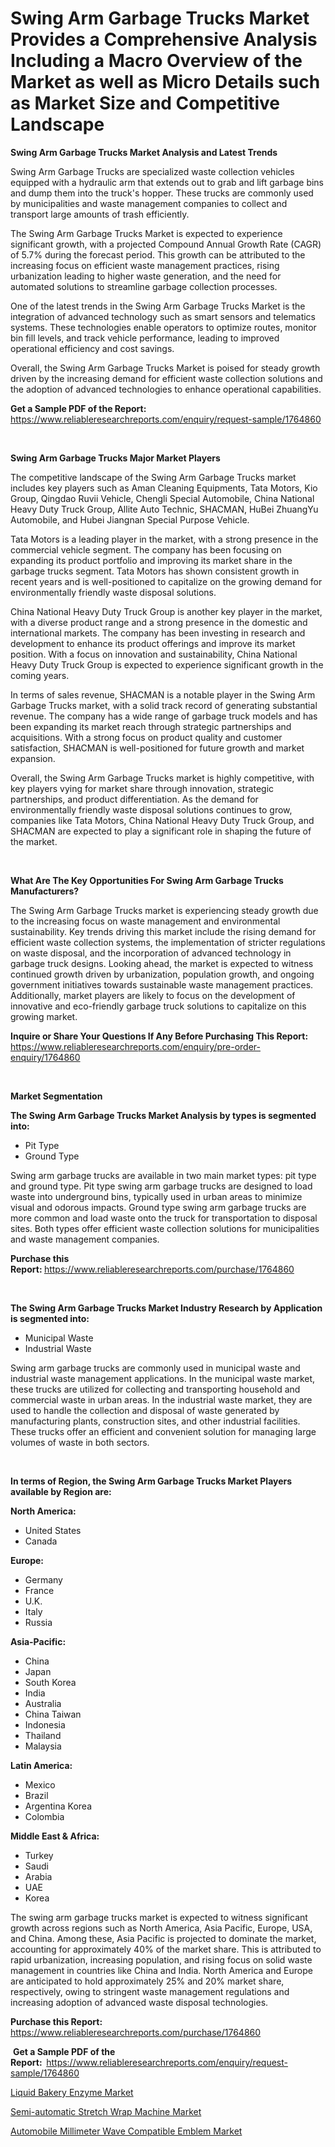 <p><h1>Swing Arm Garbage Trucks Market Provides a Comprehensive Analysis Including a Macro Overview of the Market as well as Micro Details such as Market Size and Competitive Landscape</h1></p><p><strong>Swing Arm Garbage Trucks Market Analysis and Latest Trends</strong></p>
<p><p>Swing Arm Garbage Trucks are specialized waste collection vehicles equipped with a hydraulic arm that extends out to grab and lift garbage bins and dump them into the truck's hopper. These trucks are commonly used by municipalities and waste management companies to collect and transport large amounts of trash efficiently.</p><p>The Swing Arm Garbage Trucks Market is expected to experience significant growth, with a projected Compound Annual Growth Rate (CAGR) of 5.7% during the forecast period. This growth can be attributed to the increasing focus on efficient waste management practices, rising urbanization leading to higher waste generation, and the need for automated solutions to streamline garbage collection processes.</p><p>One of the latest trends in the Swing Arm Garbage Trucks Market is the integration of advanced technology such as smart sensors and telematics systems. These technologies enable operators to optimize routes, monitor bin fill levels, and track vehicle performance, leading to improved operational efficiency and cost savings.</p><p>Overall, the Swing Arm Garbage Trucks Market is poised for steady growth driven by the increasing demand for efficient waste collection solutions and the adoption of advanced technologies to enhance operational capabilities.</p></p>
<p><strong>Get a Sample PDF of the Report:&nbsp;</strong> <a href="https://www.reliableresearchreports.com/enquiry/request-sample/1764860">https://www.reliableresearchreports.com/enquiry/request-sample/1764860</a></p>
<p>&nbsp;</p>
<p><strong>Swing Arm Garbage Trucks Major Market Players</strong></p>
<p><p>The competitive landscape of the Swing Arm Garbage Trucks market includes key players such as Aman Cleaning Equipments, Tata Motors, Kio Group, Qingdao Ruvii Vehicle, Chengli Special Automobile, China National Heavy Duty Truck Group, Allite Auto Technic, SHACMAN, HuBei ZhuangYu Automobile, and Hubei Jiangnan Special Purpose Vehicle.</p><p>Tata Motors is a leading player in the market, with a strong presence in the commercial vehicle segment. The company has been focusing on expanding its product portfolio and improving its market share in the garbage trucks segment. Tata Motors has shown consistent growth in recent years and is well-positioned to capitalize on the growing demand for environmentally friendly waste disposal solutions.</p><p>China National Heavy Duty Truck Group is another key player in the market, with a diverse product range and a strong presence in the domestic and international markets. The company has been investing in research and development to enhance its product offerings and improve its market position. With a focus on innovation and sustainability, China National Heavy Duty Truck Group is expected to experience significant growth in the coming years.</p><p>In terms of sales revenue, SHACMAN is a notable player in the Swing Arm Garbage Trucks market, with a solid track record of generating substantial revenue. The company has a wide range of garbage truck models and has been expanding its market reach through strategic partnerships and acquisitions. With a strong focus on product quality and customer satisfaction, SHACMAN is well-positioned for future growth and market expansion.</p><p>Overall, the Swing Arm Garbage Trucks market is highly competitive, with key players vying for market share through innovation, strategic partnerships, and product differentiation. As the demand for environmentally friendly waste disposal solutions continues to grow, companies like Tata Motors, China National Heavy Duty Truck Group, and SHACMAN are expected to play a significant role in shaping the future of the market.</p></p>
<p>&nbsp;</p>
<p><strong>What Are The Key Opportunities For Swing Arm Garbage Trucks Manufacturers?</strong></p>
<p><p>The Swing Arm Garbage Trucks market is experiencing steady growth due to the increasing focus on waste management and environmental sustainability. Key trends driving this market include the rising demand for efficient waste collection systems, the implementation of stricter regulations on waste disposal, and the incorporation of advanced technology in garbage truck designs. Looking ahead, the market is expected to witness continued growth driven by urbanization, population growth, and ongoing government initiatives towards sustainable waste management practices. Additionally, market players are likely to focus on the development of innovative and eco-friendly garbage truck solutions to capitalize on this growing market.</p></p>
<p><strong>Inquire or Share Your Questions If Any Before Purchasing This Report:</strong> <a href="https://www.reliableresearchreports.com/enquiry/pre-order-enquiry/1764860">https://www.reliableresearchreports.com/enquiry/pre-order-enquiry/1764860</a></p>
<p>&nbsp;</p>
<p><strong>Market Segmentation</strong></p>
<p><strong>The Swing Arm Garbage Trucks Market Analysis by types is segmented into:</strong></p>
<p><ul><li>Pit Type</li><li>Ground Type</li></ul></p>
<p><p>Swing arm garbage trucks are available in two main market types: pit type and ground type. Pit type swing arm garbage trucks are designed to load waste into underground bins, typically used in urban areas to minimize visual and odorous impacts. Ground type swing arm garbage trucks are more common and load waste onto the truck for transportation to disposal sites. Both types offer efficient waste collection solutions for municipalities and waste management companies.</p></p>
<p><strong>Purchase this Report:&nbsp;</strong><a href="https://www.reliableresearchreports.com/purchase/1764860">https://www.reliableresearchreports.com/purchase/1764860</a></p>
<p>&nbsp;</p>
<p><strong>The Swing Arm Garbage Trucks Market Industry Research by Application is segmented into:</strong></p>
<p><ul><li>Municipal Waste</li><li>Industrial Waste</li></ul></p>
<p><p>Swing arm garbage trucks are commonly used in municipal waste and industrial waste management applications. In the municipal waste market, these trucks are utilized for collecting and transporting household and commercial waste in urban areas. In the industrial waste market, they are used to handle the collection and disposal of waste generated by manufacturing plants, construction sites, and other industrial facilities. These trucks offer an efficient and convenient solution for managing large volumes of waste in both sectors.</p></p>
<p>&nbsp;</p>
<p><strong>In terms of Region, the Swing Arm Garbage Trucks Market Players available by Region are:</strong></p>
<p>
    <p> <strong> North America: </strong>
        <ul>
            <li>United States</li>
            <li>Canada</li>
        </ul>
        </p> 
    <p> <strong> Europe: </strong>
        <ul>
            <li>Germany</li>
            <li>France</li>
            <li>U.K.</li>
            <li>Italy</li>
            <li>Russia</li>
        </ul>
        </p> 
    <p> <strong> Asia-Pacific: </strong>
        <ul>
            <li>China</li>
            <li>Japan</li>
            <li>South Korea</li>
            <li>India</li>
            <li>Australia</li>
            <li>China Taiwan</li>
            <li>Indonesia</li>
            <li>Thailand</li>
            <li>Malaysia</li>
        </ul>
        </p> 
    <p> <strong> Latin America: </strong>
        <ul>
            <li>Mexico</li>
            <li>Brazil</li>
            <li>Argentina Korea</li>
            <li>Colombia</li>
        </ul>
        </p> 
    <p> <strong> Middle East & Africa: </strong>
        <ul>
            <li>Turkey</li>
            <li>Saudi</li>
            <li>Arabia</li>
            <li>UAE</li>
            <li>Korea</li>
        </ul>
    </p>
    </p>
<p><p>The swing arm garbage trucks market is expected to witness significant growth across regions such as North America, Asia Pacific, Europe, USA, and China. Among these, Asia Pacific is projected to dominate the market, accounting for approximately 40% of the market share. This is attributed to rapid urbanization, increasing population, and rising focus on solid waste management in countries like China and India. North America and Europe are anticipated to hold approximately 25% and 20% market share, respectively, owing to stringent waste management regulations and increasing adoption of advanced waste disposal technologies.</p></p>
<p><strong>Purchase this Report: </strong><a href="https://www.reliableresearchreports.com/purchase/1764860">https://www.reliableresearchreports.com/purchase/1764860</a></p>
<p>&nbsp;<strong>Get a Sample PDF of the Report:&nbsp;&nbsp;</strong><a href="https://www.reliableresearchreports.com/enquiry/request-sample/1764860">https://www.reliableresearchreports.com/enquiry/request-sample/1764860</a></p>
<p><strong></strong></p>
<p><p><a href="https://view.publitas.com/reportprime-1/liquid-bakery-enzyme-market-research-report-provides-thorough-industry-overview-which-offers-an-in-depth-analysis-of-product-trends-and-new-market-divisions/">Liquid Bakery Enzyme Market</a></p><p><a href="https://view.publitas.com/reportprime-1/semi-automatic-stretch-wrap-machine-market-share-market-new-trends-analysis-report-by-type-by-application-by-end-use-by-region-and-segment-forecasts-2023-2030/">Semi-automatic Stretch Wrap Machine Market</a></p><p><a href="https://view.publitas.com/reportprime-1/automobile-millimeter-wave-compatible-emblem-market-insights-market-players-and-forecast-till-2030/">Automobile Millimeter Wave Compatible Emblem Market</a></p></p>